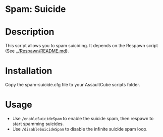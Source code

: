 # Spam: Suicide

# Description
This script allows you to spam suiciding.
It depends on the Respawn script (See [../Respawn/README.md]()).

# Installation
Copy the spam-suicide.cfg file to your AssaultCube scripts folder.

# Usage

* Use `/enableSuicideSpam` to enable the suicide spam, then respawn to start spamming suicides.
* Use `/disableSuicideSpam` to disable the infinite suicide spam loop.

